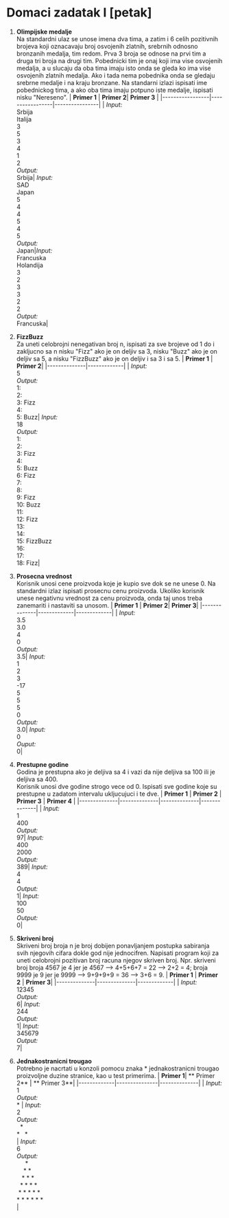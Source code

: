 # Domaci zadatak I [petak]
1. **Olimpijske medalje**<br>
	Na standardni ulaz se unose imena dva tima, a zatim i 6 celih pozitivnih brojeva koji oznacavaju broj osvojenih zlatnih, srebrnih odnosno bronzanih medalja, tim redom. 
	Prva 3 broja se odnose na prvi tim a druga tri broja na drugi tim. 
	Pobednicki tim je onaj koji ima vise osvojenih medalja, a u slucaju da oba tima imaju isto onda se gleda ko ima vise osvojenih zlatnih medalja. Ako i tada nema pobednika onda se gledaju srebrne medalje i na kraju bronzane.
	Na standarni izlazi ispisati ime pobednickog tima, a ako oba tima imaju potpuno iste medalje, ispisati nisku "Nereseno".
	| **Primer 1** |  **Primer 2**| **Primer 3** |
	|-----------------|-----------------|----------------|
	| *Input:*<br>Srbija<br>Italija<br> 3<br>5<br>3<br>4<br>1<br>2<br>*Output:* <br>Srbija| *Input:* <br>SAD<br>Japan<br>5<br>4<br>4<br>5<br>4<br>5<br>*Output:* <br>Japan|*Input:* <br>Francuska<br>Holandija<br>3<br>2<br>3<br>3<br>2<br>2<br>*Output:* <br>Francuska|
	
2. **FizzBuzz**<br>
	Za uneti celobrojni nenegativan broj n, ispisati za sve brojeve od 1 do i zakljucno sa n nisku "Fizz" ako je on deljiv sa 3, nisku "Buzz" ako je on deljiv sa 5, a nisku "FizzBuzz" ako je on deljiv i sa 3 i sa 5.
	| **Primer 1** | **Primer 2**|
	|--------------|-------------|
	| *Input:* <br>5<br>*Output:* <br>1: <br>2: <br>3: Fizz<br>4: <br>5: Buzz| *Input:* <br>18<br> *Output:* <br>1: <br>2: <br>3: Fizz<br>4: <br>5: Buzz<br>6: Fizz<br>7: <br>8: <br>9: Fizz<br>10: Buzz<br>11: <br>12: Fizz<br>13: <br>14: <br>15: FizzBuzz<br>16: <br>17: <br>18: Fizz|
	
3. **Prosecna vrednost**<br>
	Korisnik unosi cene proizvoda koje je kupio sve dok se ne unese 0. Na standardni izlaz ispisati prosecnu cenu proizvoda. Ukoliko korisnik unese negativnu vrednost za cenu proizvoda, onda taj unos treba zanemariti i nastaviti sa unosom.
	| **Primer 1** | **Primer 2**| **Primer 3**|
	|--------------|-------------|-------------|
	| *Input:* <br>3.5<br>3.0<br>4<br>0<br>*Output:* <br>3.5| *Input:* <br>1<br>2<br>3<br>-17<br>5<br>5<br>5<br>0<br>*Output:* <br>3.0| *Input:* <br>0<br>*Ouput:* <br>0|
	

4. **Prestupne godine**<br>
	Godina je prestupna ako je deljiva sa 4 i vazi da nije deljiva sa 100 ili je deljiva sa 400.<br>Korisnik unosi dve godine strogo vece od 0. Ispisati sve godine koje su prestupne u zadatom intervalu ukljucujuci i te dve.
	| **Primer 1** | **Primer 2** | **Primer 3** | **Primer 4** |
	|--------------|--------------|--------------|--------------|
	| *Input:* <br>1<br>400<br>*Output:* <br>97| *Input:* <br>400<br>2000<br>*Output:* <br>389| *Input:* <br>4<br>4<br>*Output:* <br>1| *Input:* <br>100<br>50<br>*Output:* <br>0|
	
5. **Skriveni broj**<br>
	Skriveni broj broja n je broj dobijen ponavljanjem postupka sabiranja svih njegovih cifara dokle god nije jednocifren. Napisati program koji za uneti celobrojni pozitivan broj racuna njegov skriven broj. Npr. skriveni broj broja 4567 je 4 jer je 4567 --> 4+5+6+7 = 22 --> 2+2 = 4; broja 9999 je 9 jer je 9999 --> 9+9+9+9 = 36 --> 3+6 = 9.
	| **Primer 1** | **Primer 2** | **Primer 3**|
	|--------------|--------------|-------------|
	| *Input:* <br>12345<br>*Output:* <br>6| *Input:* <br>244<br>*Output:* <br>1| *Input:* <br>345679<br>*Output:*<br>7|
	
6. **Jednakostranicni trougao**<br>
	Potrebno je nacrtati u konzoli pomocu znaka * jednakostranicni trougao proizvoljne duzine stranice, kao u test primerima.
	| **Primer 1**| ** Primer 2** | ** Primer 3**|
	|-------------|---------------|--------------|
	| *Input:* <br>1<br>*Output:* <br> * | *Input:* <br>2<br>*Output:* <br>&nbsp; * &nbsp;<br>* &nbsp; * <br>| *Input:* <br>6<br>*Output:* <br>&nbsp;&nbsp;&nbsp;&nbsp;&nbsp;* &nbsp;&nbsp;&nbsp;&nbsp;&nbsp;<br>&nbsp;&nbsp;&nbsp;&nbsp;* * &nbsp;&nbsp;&nbsp;&nbsp;<br>&nbsp;&nbsp;&nbsp;* * * &nbsp;&nbsp;&nbsp;<br>&nbsp;&nbsp;* * * * &nbsp;&nbsp;<br>&nbsp;* * * * * &nbsp;<br>* * * * * * <br>|
